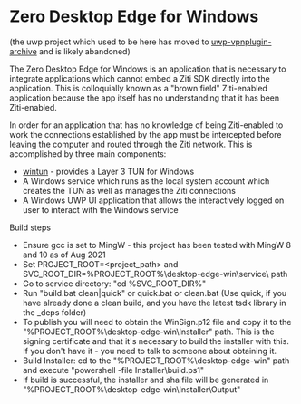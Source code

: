 # Zero Desktop Edge for Windows

(the uwp project which used to be here has moved to [uwp-vpnplugin-archive](.uwp-vpnplugin-archive) and is likely abandoned)

The Zero Desktop Edge for Windows is an application that is necessary to integrate applications which cannot embed a Ziti SDK
directly into the application. This is colloquially known as a "brown field" Ziti-enabled application because the app
itself has no understanding that it has been Ziti-enabled.

In order for an application that has no knowledge of being Ziti-enabled to work the connections established by the app
must be intercepted before leaving the computer and routed through the Ziti network. This is accomplished by three main
components:

* [wintun](https://www.wintun.net) - provides a Layer 3 TUN for Windows
* A Windows service which runs as the local system account which creates the TUN as well as manages the Ziti connections
* A Windows UWP UI application that allows the interactively logged on user to interact with the Windows service

Build steps

* Ensure gcc is set to MingW - this project has been tested with MingW 8 and 10 as of Aug 2021
* Set PROJECT_ROOT=<project_path> and SVC_ROOT_DIR=%PROJECT_ROOT%\desktop-edge-win\service\ path
* Go to service directory: "cd %SVC_ROOT_DIR%"
* Run "build.bat clean|quick" or quick.bat or clean.bat (Use quick, if you have already done a clean build, and you have the latest tsdk library in the _deps folder)
* To publish you will need to obtain the WinSign.p12 file and copy it to the "%PROJECT_ROOT%\desktop-edge-win\Installer" path. This is the signing certificate and that it's necessary to build the installer with this. If you don't have it - you need to talk to someone about obtaining it.
* Build Installer: cd to the "%PROJECT_ROOT%\desktop-edge-win" path and execute "powershell -file Installer\build.ps1"
* If build is successful, the installer and sha file will be generated in "%PROJECT_ROOT%\desktop-edge-win\Installer\Output"
